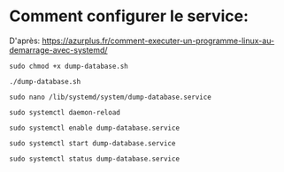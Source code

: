 # Comment configurer le service:

D'après: https://azurplus.fr/comment-executer-un-programme-linux-au-demarrage-avec-systemd/

```shell
sudo chmod +x dump-database.sh

./dump-database.sh

sudo nano /lib/systemd/system/dump-database.service

sudo systemctl daemon-reload

sudo systemctl enable dump-database.service

sudo systemctl start dump-database.service

sudo systemctl status dump-database.service

```



